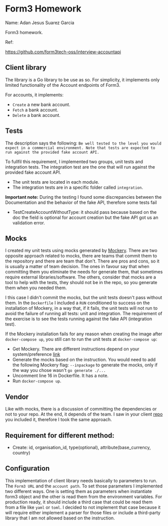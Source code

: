 # Form3 Homework

Name: Adan Jesus Suarez Garcia

Form3 homework.

Ref:

https://github.com/form3tech-oss/interview-accountapi

## Client library

The library is a Go library to be use as so. For simplicity, it implements only limited functionality of the Account endpoints of Form3.

For accounts, it implements:
- `Create` a new bank account.
- `Fetch` a bank account.
- `Delete` a bank account.

## Tests
The description says the following: `Be well tested to the level you would expect in a commercial environment. Note that tests are expected to
run against the provided fake account API.`

To fullfil this requirement, I implemented two groups, unit tests and integration tests. The integration test are the one that will run against
the provided fake account API.
- The unit tests are located in each module.
- The integration tests are in a specific folder called `integration`.

**Important note:** During the testing I found some discrepancies between the Documentation and the behavior of the fake API, therefore some tests fail
- TestCreateAccountWithoutType: it should pass because based on the doc the field is optional for account creation but the fake API got us an validation error.


## Mocks

I created my unit tests using mocks generated by [Mockery](https://github.com/vektra/mockery). There are two opposite approach related to mocks, there are teams that commit them to the repository and there are team that don't. There are pros and cons, so it is usually a matter of team decision. The ones in favour say that when committing them you eliminate the needs for generate them, that sometimes require external libraries/software. The others, consider that mocks are a tool to help with the tests, they should not be in the repo, so you generate them when you needed them.

I this case I didn't commit the mocks, but the unit tests doesn't pass without them. In the `Dockerfile` I included a `RUN` conditioned to success on the installation of Mockery, in a way that, if it fails, the unit tests will not run to avoid the failure of running all tests: unit and integration. The requirement of the exercise is to see the tests running against the fake API (integration test).

If the Mockery installation fails for any reason when creating the image after `docker-compose up`, you still can to run the unit tests at `docker-compose up`:
- Get Mockery. There are different instructions depend on your system/preference [link](https://vektra.github.io/mockery/installation/#github-release)
- Generate the mocks based on the instruction. You would need to add the following Mockery flag: `--inpackage` to generate the mocks, only if the way you chose wasn't `go generate ./...`
- Uncomment line 16 in Dockerfile. It has a note.
- Run `docker-compose up`.

## Vendor

Like with mocks, there is a discussion of committing the dependencies or not to your repo. At the end, it depends of the team.
I saw in your client [repo](https://github.com/form3tech-oss/go-form3) you included it, therefore I took the same approach.

## Requirement for different method:
- Create: id, organisation_id, type(optional), attribute(base_currency, country)

## Configuration

This implementation of client library needs basically to parameters to run. The `Form3 URL` and the `account path`.
To set those parameters I implemented two different ways. One is setting them as parameters when instantiate form3 object and the other is read them from the environment variables. For production ready, it should include a third case that could be read them from a file like `yaml` or `toml`. I decided to not implement that case because it will require either implement a parser for those files or include a third-party library that I am not allowed based on the instruction.
